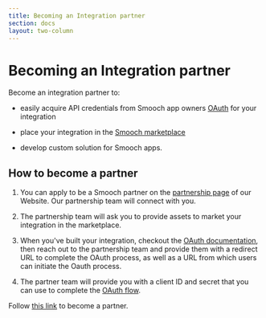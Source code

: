 ```yaml
---
title: Becoming an Integration partner
section: docs
layout: two-column
---
```


# Becoming an Integration partner

Become an integration partner to:
- easily acquire API credentials from Smooch app owners [OAuth](oauth/) for your integration

- place your integration in the [Smooch marketplace](https://app.smooch.io/integrations)

- develop custom solution for Smooch apps.

## How to become a partner

1. You can apply to be a Smooch partner on the [partnership page](https://smooch.io/partners/) of our Website. Our partnership team will connect with you.

2. The partnership team will ask you to provide assets to market your integration in the marketplace.

3. When you've built your integration, checkout the [OAuth documentation](oauth/), then reach out to the partnership team and provide them with a redirect URL to complete the OAuth process, as well as a URL from which users can initiate the Oauth process.

4. The partner team will provide you with a client ID and secret that you can use to complete the [OAuth flow](oauth/).

Follow [this link](https://smooch.io/partners/) to become a partner.
